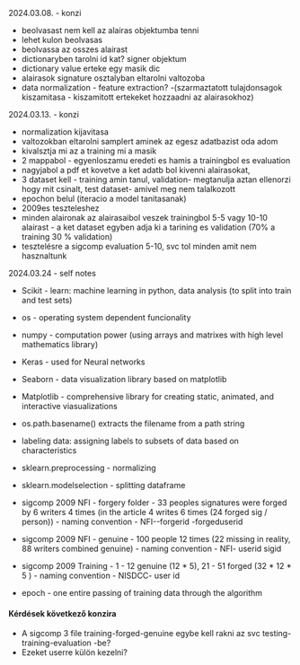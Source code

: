 2024.03.08. - konzi

- beolvasast nem kell az alairas objektumba tenni
- lehet kulon beolvasas
- beolvassa az osszes alairast
- dictionaryben tarolni id kat? signer objektum
- dictionary value erteke egy masik dic
- alairasok signature osztalyban eltarolni valtozoba
- data normalization - feature extraction? -(szarmaztatott tulajdonsagok kiszamitasa - kiszamitott ertekeket hozzaadni az alairasokhoz)


2024.03.13. - konzi

- normalization kijavitasa
- valtozokban eltarolni samplert aminek az egesz adatbazist oda adom
- kivalsztja mi az a training mi a masik 
- 2 mappabol - egyenloszamu eredeti es hamis a trainingbol es evaluation 
- nagyjabol a pdf et kovetve a ket adatb bol kivenni alairasokat, 
- 3 dataset kell - training amin tanul, validation- megtanulja aztan ellenorzi hogy mit csinalt, test dataset- amivel meg nem talalkozott
- epochon belul (iteracio a model tanitasanak)
- 2009es teszteleshez
- minden alaironak az alairasaibol veszek trainingbol 5-5 vagy 10-10 alairast - a ket dataset egyben adja ki a tarining es validation (70% a training 30 % validation)
- tesztelésre a sigcomp evaluation 5-10, svc tol minden amit nem hasznaltunk


2024.03.24 - self notes

- Scikit - learn: machine learning in python, data analysis (to split into train and test sets)
- os - operating system dependent funcionality 
- numpy - computation power (using arrays and matrixes with high level mathematics library)
- Keras - used for Neural networks 
- Seaborn - data visualization library based on matplotlib 
- Matplotlib - comprehensive library for creating static, animated, and interactive viasualizations

- os.path.basename() extracts the filename from a path string
- labeling data: assigning labels to subsets of data based on characteristics
- sklearn.preprocessing - normalizing
- sklearn.modelselection - splitting dataframe

- sigcomp 2009 NFI - forgery folder - 33 peoples signatures were forged by 6 writers 4 times (in the article 4 writes 6 times (24 forged sig / person)) - naming convention - NFI-<aaa>-forgerid <bb>-forgeduserid

- sigcomp 2009 NFI - genuine - 100 people 12 times (22 missing in reality, 88 writers combined genuine) - naming convention - NFI-<aaa> userid <bb> sigid 

- sigcomp 2009 Training - 1 - 12 genuine (12 * 5), 21 - 51 forged (32 * 12 * 5 ) - naming convention - NISDCC- <aaa> user id 

- epoch - one entire passing of training data through the algorithm

#### Kérdések következő konzira 
- A sigcomp 3 file training-forged-genuine egybe kell rakni az svc testing-training-evaluation -be?
- Ezeket userre külön kezelni?
